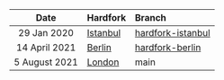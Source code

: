 | Date | Hardfork | Branch |
| :---:| :--- | :--- |
29 Jan 2020   | [Istanbul](https://github.com/ethereum/eth1.0-specs/blob/29a892ee02f780cd355f164d829ac99a6f144ec4/network-upgrades/mainnet-upgrades/istanbul.md) | [hardfork-istanbul](https://github.com/wolflo/evm-opcodes/tree/hardfork-istanbul)
14 April 2021 | [Berlin](https://github.com/ethereum/eth1.0-specs/blob/29a892ee02f780cd355f164d829ac99a6f144ec4/network-upgrades/mainnet-upgrades/berlin.md) | [hardfork-berlin](https://github.com/wolflo/evm-opcodes/tree/hardfork-berlin)
5 August 2021 | [London](https://github.com/ethereum/eth1.0-specs/blob/29a892ee02f780cd355f164d829ac99a6f144ec4/network-upgrades/mainnet-upgrades/london.md) | main
